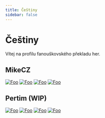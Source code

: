 ```yaml
---
title: Češtiny
sidebar: false
---
```


# Češtiny
Vítej na profilu fanouškovského překladu her.

<div class="status">

## MikeCZ
[![Foo](./public/hollow.jpg)](readme/hollow.md)
[![Foo](./public/plague.jpg)](readme/plague.md)
[![Foo](./public/progress.jpg)](readme/progressbar95.md)
[![Foo](./public/voice.png)](readme/VotV.md)

## Pertim (WIP)
[![Foo](./public/summer.jpg)](./public/Summer_of_58_CZ.rar)
[![Foo](./public/silver.jpg)](#)
[![Foo](./public/count.jpg)](#)
[![Foo](./public/alone.jpg)](#)
</div>
